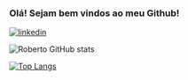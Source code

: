 ### Olá! Sejam bem vindos ao meu Github!

[![linkedin](https://img.shields.io/badge/LinkedIn-0077B5?style=for-the-badge&logo=linkedin&logoColor=white)](https://www.linkedin.com/in/roberto-giné-59b34b26b)

![Roberto GitHub stats](https://github-readme-stats.vercel.app/api?username=robertogine&show_icons=true&theme=highcontrast)

[![Top Langs](https://github-readme-stats.vercel.app/api/top-langs/?username=robertogine)](https://github.com/anuraghazra/github-readme-stats)


